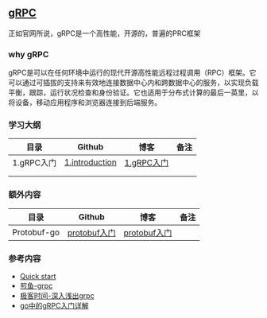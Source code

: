## [gRPC](https://grpc.io/)
正如官网所说，gRPC是一个高性能，开源的，普遍的PRC框架

### why gRPC
gRPC是可以在任何环境中运行的现代开源高性能远程过程调用（RPC）框架。它可以通过可插拔的支持来有效地连接数据中心内和跨数据中心的服务，以实现负载平衡，跟踪，运行状况检查和身份验证。它也适用于分布式计算的最后一英里，以将设备，移动应用程序和浏览器连接到后端服务。

### 学习大纲

| 目录       | Github                                                       | 博客 | 备注 |
| ---------- | ------------------------------------------------------------ | ---- | ---- |
| 1.gRPC入门 | [1.introduction](https://github.com/Yefangbiao/rpc/tree/main/grpc/1.introduction) | [1.gRPC入门](https://www.jianshu.com/p/7be911d18384)     |      |
|            |                                                              |      |      |
|            |                                                              |      |      |

### 额外内容

| 目录        | Github                                                       | 博客 | 备注 |
| ----------- | ------------------------------------------------------------ | ---- | ---- |
| Protobuf-go | [protobuf入门](https://github.com/Yefangbiao/rpc/tree/main/grpc/1.introduction/protobuf.md) | [protobuf入门](https://www.jianshu.com/p/836c906180bd)     |      |



### 参考内容

+ [Quick start](https://grpc.io/docs/languages/go/quickstart/)
+ [煎鱼-grpc](https://eddycjy.com/tags/grpc/)
+ [极客时间-深入浅出grpc](https://time.geekbang.org/column/article/0?cid=100005601)
+ [go中的gRPC入门详解](https://www.cnblogs.com/whuanle/p/14588031.html)